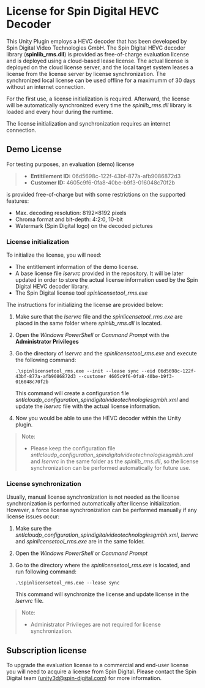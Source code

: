 # License for Spin Digital HEVC Decoder
This Unity Plugin employs a HEVC decoder that has been developed by Spin Digital Video Technologies GmbH. The Spin Digital HEVC decoder library (__spinlib_rms.dll__) is provided as free-of-charge evaluation license and is deployed using a cloud-based lease license. The actual license is deployed on the cloud license server, and the local target system leases a license from the license server by license synchronization. The synchronized local license can be used offline for a maximumm of 30 days without an internet connection.

For the first use, a license initialization is required. Afterward, the license will be automatically synchronized every time the _spinlib_rms.dll_ library is loaded and every hour during the runtime.

The license initialization and synchronization requires an internet connection.


## __Demo License__
For testing purposes, an evaluation (demo) license

  > * __Entitilement ID:__ 06d5698c-122f-43bf-877a-afb9086872d3
  > * __Customer ID:__     4605c9f6-0fa8-40be-b9f3-016048c70f2b

is provided free-of-charge but with some restrictions on the supported features:
  - Max. decoding resolution: 8192×8192 pixels
  - Chroma format and bit-depth: 4:2:0, 10-bit
  - Watermark (Spin Digital logo) on the decoded pictures

### __License initialization__
To initialize the license, you will need:
  - The entitlement information of the demo license.
  - A base license file _lservrc_ provided in the repository. It will be later updated in order to store the actual license information used by the Spin Digital HEVC decoder library.
  - The Spin Digital license tool _spinlicensetool_rms.exe_

The instructions for initializing the license are provided below:
1. Make sure that the _lservrc_ file and the _spinlicensetool_rms.exe_ are placed in the same folder where _spinlib_rms.dll_ is located.
2. Open the _Windows PowerShell_ or  _Command Prompt_ with the __Administrator Privileges__
3. Go the directory of _lservrc_ and the _spinlicensetool_rms.exe_ and execute the following command:

   `.\spinlicensetool_rms.exe --init --lease sync --eid 06d5698c-122f-43bf-877a-afb9086872d3 --customer 4605c9f6-0fa8-40be-b9f3-016048c70f2b`

   This command will create a configuration file  _sntlcloudp_configuration_spindigitalvideotechnologiesgmbh.xml_ and update the _lservrc_ file with the actual license information.
4. Now you would be able to use the HEVC decoder within the Unity plugin.

> Note:
> * Please keep the configuration file _sntlcloudp_configuration_spindigitalvideotechnologiesgmbh.xml_ and _lservrc_ in the same folder as the _spinlib_rms.dll_, so the license synchronization can be performed automatically for future use.


### __License synchronization__
Usually, manual license synchronization is not needed as the license synchronization is performed automatically after license initialization.  However, a force license synchronization can be performed manually if any license issues occur:
1. Make sure the _sntlcloudp_configuration_spindigitalvideotechnologiesgmbh.xml_, _lservrc_ and _spinlicensetool_rms.exe_ are in the same folder.
2. Open the _Windows PowerShell_ or _Command Prompt_
3. Go to the directory where the _spinlicensetool_rms.exe_ is located, and run following command:

   `.\spinlicensetool_rms.exe --lease sync`

   This command will synchronize the license and update license in the _lservrc_ file.

> Note:
> * Administrator Privileges are not required for license synchronization.


## __Subscription license__

To upgrade the evaluation license to a commercial and end-user license you will need to acquire a license from Spin Digital. Please contact the Spin Digital team (<unity3d@spin-digital.com>) for more information.

